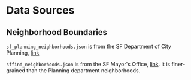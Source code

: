 # Data Sources
## Neighborhood Boundaries
`sf_planning_neighborhoods.json` is from the SF Department of City Planning, [link](https://data.sfgov.org/Geographic-Locations-and-Boundaries/Neighborhood-Groups-Map/qc6m-r4ih)

`sffind_neighborhoods.json` is from the SF Mayor's Office, [link](https://data.sfgov.org/Geographic-Locations-and-Boundaries/SFFind-Neighborhoods/ejmn-jyk6). It is finer-grained than the Planning department neighborhoods.
